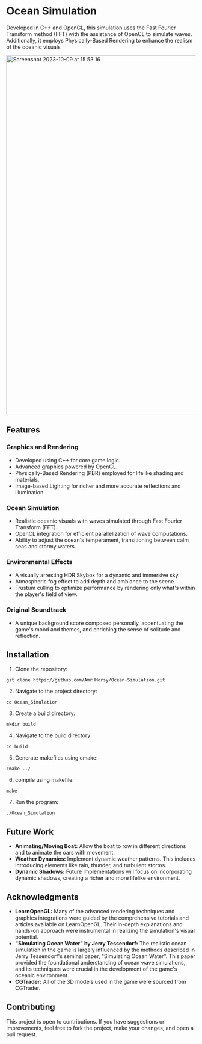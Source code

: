 # Ocean Simulation

Developed in C++ and OpenGL, this simulation uses the Fast Fourier Transform method (FFT) with the assistance of OpenCL to simulate waves. Additionally, it employs Physically-Based Rendering to enhance the realism of the oceanic visuals

<img width="955" alt="Screenshot 2023-10-09 at 15 53 16" src="https://github.com/AmrHMorsy/Ocean-Simulation/assets/56271967/441969f9-b7c4-475a-8467-69ceb93c8b25">

## Features

### Graphics and Rendering
- Developed using C++ for core game logic.
- Advanced graphics powered by OpenGL.
- Physically-Based Rendering (PBR) employed for lifelike shading and materials.
- Image-based Lighting for richer and more accurate reflections and illumination.

### Ocean Simulation
- Realistic oceanic visuals with waves simulated through Fast Fourier Transform (FFT).
- OpenCL integration for efficient parallelization of wave computations.
- Ability to adjust the ocean's temperament, transitioning between calm seas and stormy waters.

### Environmental Effects
- A visually arresting HDR Skybox for a dynamic and immersive sky.
- Atmospheric fog effect to add depth and ambiance to the scene.
- Frustum culling to optimize performance by rendering only what's within the player's field of view.

### Original Soundtrack
- A unique background score composed personally, accentuating the game's mood and themes, and enriching the sense of solitude and reflection.

## Installation

1. Clone the repository:
```
git clone https://github.com/AmrHMorsy/Ocean-Simulation.git
```
2. Navigate to the project directory: 
```
cd Ocean_Simulation
```
3. Create a build directory: 
```
mkdir build
```
4. Navigate to the build directory: 
```
cd build
```
5. Generate makefiles using cmake: 
```
cmake ../
```
6. compile using makefile: 
```
make
```
7. Run the program: 
```
./Ocean_Simulation
```


## Future Work

- **Animating/Moving Boat:** Allow the boat to row in different directions and to animate the oars with movement.
- **Weather Dynamics:** Implement dynamic weather patterns. This includes introducing elements like rain, thunder, and turbulent storms.
- **Dynamic Shadows:** Future implementations will focus on incorporating dynamic shadows, creating a richer and more lifelike environment.

## Acknowledgments

- **LearnOpenGL:** Many of the advanced rendering techniques and graphics integrations were guided by the comprehensive tutorials and articles available on LearnOpenGL. Their in-depth explanations and hands-on approach were instrumental in realizing the simulation's visual potential.
- **"Simulating Ocean Water" by Jerry Tessendorf:** The realistic ocean simulation in the game is largely influenced by the methods described in Jerry Tessendorf's seminal paper, "Simulating Ocean Water". This paper provided the foundational understanding of ocean wave simulations, and its techniques were crucial in the development of the game's oceanic environment.
- **CGTrader:** All of the 3D models used in the game were sourced from CGTrader. <br />


## Contributing
This project is open to contributions. If you have suggestions or improvements, feel free to fork the project, make your changes, and open a pull request.
